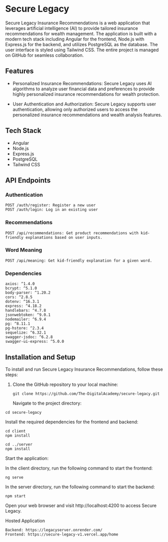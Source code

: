 # Secure Legacy 

Secure Legacy Insurance Recommendations is a web application that leverages artificial intelligence (AI) to provide tailored insurance recommendations for wealth management. The application is built with a modern tech stack including Angular for the frontend, Node.js with Express.js for the backend, and utilizes PostgreSQL as the database. The user interface is styled using Tailwind CSS. The entire project is managed on GitHub for seamless collaboration.

## Features

- Personalized Insurance Recommendations: Secure Legacy uses AI algorithms to analyze user financial data and preferences to provide highly personalized insurance recommendations for wealth protection.

- User Authentication and Authorization: Secure Legacy supports user authentication, allowing only authorized users to access the personalized insurance recommendations and wealth analysis features.

## Tech Stack

- Angular
- Node.js
- Express.js
- PostgreSQL
- Tailwind CSS

## API Endpoints

### Authentication
```
POST /auth/register: Register a new user
POST /auth/login: Log in an existing user
```

### Recommendations
```
POST /api/recommendations: Get product recommendations with kid-friendly explanations based on user inputs.
```

### Word Meaning
```
POST /api/meaning: Get kid-friendly explanation for a given word.
```

### Dependencies
```
axios: ^1.4.0
bcrypt: ^5.1.0
body-parser: ^1.20.2
cors: ^2.8.5
dotenv: ^16.3.1
express: ^4.18.2
handlebars: ^4.7.8
jsonwebtoken: ^9.0.1
nodemailer: ^6.9.4
pg: ^8.11.1
pg-hstore: ^2.3.4
sequelize: ^6.32.1
swagger-jsdoc: ^6.2.8
swagger-ui-express: ^5.0.0
```

## Installation and Setup

To install and run Secure Legacy Insurance Recommendations, follow these steps:

1. Clone the GitHub repository to your local machine:

   ```
   git clone https://github.com/The-DigitalAcademy/secure-legacy.git
   ```

   Navigate to the project directory:

```
cd secure-legacy

```
Install the required dependencies for the frontend and backend:

```
cd client
npm install
```

```
cd ../server
npm install
```

Start the application:

In the client directory, run the following command to start the frontend:

```
ng serve
```
In the server directory, run the following command to start the backend:
```
npm start
```
Open your web browser and visit http://localhost:4200 to access Secure Legacy.

Hosted Application
```
Backend: https://legacyserver.onrender.com/
Frontend: https://secure-legacy-v1.vercel.app/home
```
